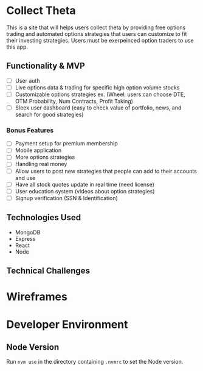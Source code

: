 # Collect Theta

This is a site that will helps users collect theta by providing free options trading and automated options strategies that users can customize to fit their investing strategies. Users must be exerpeinced option traders to use this app.

## Functionality & MVP

- [ ] User auth
- [ ] Live options data & trading for specific high option volume stocks
- [ ] Customizable options strategies ex. (Wheel: users can choose DTE, OTM Probability, Num Contracts, Profit Taking)
- [ ] Sleek user dashboard (easy to check value of portfolio, news, and search for good strategies)

### Bonus Features

- [ ] Payment setup for premium membership
- [ ] Mobile application
- [ ] More options strategies
- [ ] Handling real money
- [ ] Allow users to post new strategies that people can add to their accounts and use
- [ ] Have all stock quotes update in real time (need license)
- [ ] User education system (videos about option strategies)
- [ ] Signup verification (SSN & Identification)

## Technologies Used

- MongoDB
- Express
- React
- Node

## Technical Challenges

# Wireframes

# Developer Environment

## Node Version

Run `nvm use` in the directory containing `.nvmrc` to set the Node version.
